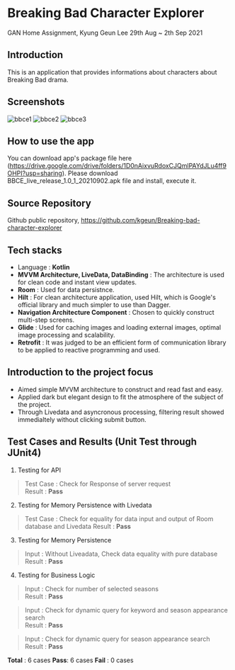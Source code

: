 # Breaking Bad Character Explorer

GAN Home Assignment, Kyung Geun Lee
29th Aug ~ 2th Sep 2021

## Introduction
This is an application that provides informations about characters about Breaking Bad drama.

## Screenshots
![bbce1](https://user-images.githubusercontent.com/7823937/131785335-c5c63577-28e7-4f6f-bf70-e73816d0a8d3.jpeg) 
![bbce2](https://user-images.githubusercontent.com/7823937/131785341-63f6223b-8b68-41a1-94c6-0222d13fa0c3.jpeg) 
![bbce3](https://user-images.githubusercontent.com/7823937/131785347-854f6373-6b5a-4a8e-b608-50146bf93470.jpeg) 

## How to use the app
You can download app's package file here (https://drive.google.com/drive/folders/1D0nAixvuRdoxCJQmlPAYdJLu4ff9OHPI?usp=sharing).  Please download BBCE_live_release_1.0_1_20210902.apk file and install, execute it.

## Source Repository
Github public repository, https://github.com/kgeun/Breaking-bad-character-explorer

## Tech stacks

- Language : **Kotlin**
- **MVVM Architecture, LiveData, DataBinding** : The architecture is used for clean code and instant view updates.
- **Room** : Used for data persistnce.
- **Hilt** : For clean architecture application, used Hilt, which is Google's official library and much simpler to use than Dagger.
- **Navigation Architecture Component** : Chosen to quickly construct multi-step screens.
- **Glide** : Used for caching images and loading external images, optimal image processing and scalability.
- **Retrofit** : It was judged to be an efficient form of communication library to be applied to reactive programming and used.


## Introduction to the project focus
- Aimed simple MVVM architecture to construct and read fast and easy.
- Applied dark but elegant design to fit the atmosphere of the subject of the project.
- Through Livedata and asyncronous processing, filtering result showed immedialtely without clicking submit button.


## Test Cases and Results (Unit Test through JUnit4)
1. Testing for API  

> Test Case : Check for Response of server request  
> Result : **Pass**  

2. Testing for Memory Persistence with Livedata

> Test Case : Check for equality for data input and output of Room database and Livedata
> Result : **Pass**  

3. Testing for Memory Persistence  

> Input : Without Liveadata, Check data equality with pure database  
> Result : **Pass**  

4. Testing for Business Logic

> Input : Check for number of selected seasons  
> Result : **Pass**    

> Input : Check for dynamic query for keyword and season appearance search  
> Result : **Pass**    

> Input : Check for dynamic query for season appearance search  
> Result : **Pass**    

**Total** : 6 cases
**Pass**: 6 cases
**Fail** : 0 cases
    